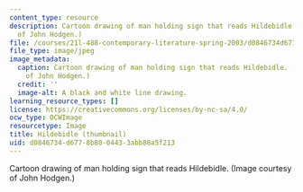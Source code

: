 ```yaml
---
content_type: resource
description: Cartoon drawing of man holding sign that reads Hildebidle. (Image courtesy
  of John Hodgen.)
file: /courses/21l-488-contemporary-literature-spring-2003/d0846734d6778b8004433abb88a5f213_21l-488s03-th.jpg
file_type: image/jpeg
image_metadata:
  caption: Cartoon drawing of man holding sign that reads Hildebidle. (Image courtesy
    of John Hodgen.)
  credit: ''
  image-alt: A black and white line drawing.
learning_resource_types: []
license: https://creativecommons.org/licenses/by-nc-sa/4.0/
ocw_type: OCWImage
resourcetype: Image
title: Hildebidle (thumbnail)
uid: d0846734-d677-8b80-0443-3abb88a5f213
---
```

Cartoon drawing of man holding sign that reads Hildebidle. (Image courtesy of John Hodgen.)